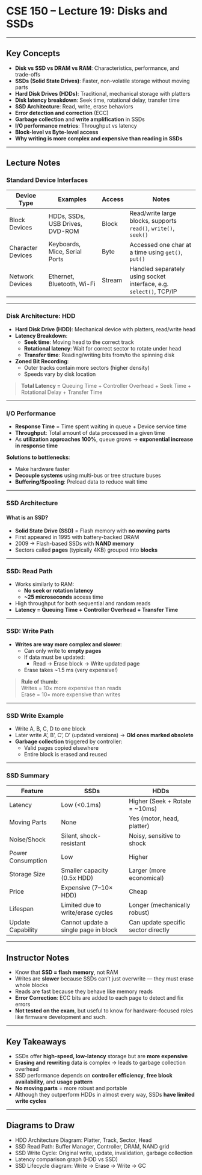 # CSE 150 – Lecture 19: Disks and SSDs

---

## Key Concepts

- **Disk vs SSD vs DRAM vs RAM**: Characteristics, performance, and trade-offs  
- **SSDs (Solid State Drives)**: Faster, non-volatile storage without moving parts  
- **Hard Disk Drives (HDDs)**: Traditional, mechanical storage with platters  
- **Disk latency breakdown**: Seek time, rotational delay, transfer time  
- **SSD Architecture**: Read, write, erase behaviors  
- **Error detection and correction** (ECC)  
- **Garbage collection** and **write amplification** in SSDs  
- **I/O performance metrics**: Throughput vs latency  
- **Block-level vs Byte-level access**  
- **Why writing is more complex and expensive than reading in SSDs**  

---

## Lecture Notes

### Standard Device Interfaces

| Device Type       | Examples                        | Access | Notes                                                                 |
|------------------|----------------------------------|--------|-----------------------------------------------------------------------|
| Block Devices     | HDDs, SSDs, USB Drives, DVD-ROM | Block  | Read/write large blocks, supports `read()`, `write()`, `seek()`       |
| Character Devices | Keyboards, Mice, Serial Ports    | Byte   | Accessed one char at a time using `get()`, `put()`                    |
| Network Devices   | Ethernet, Bluetooth, Wi-Fi       | Stream | Handled separately using socket interface, e.g. `select()`, TCP/IP    |

---

### Disk Architecture: HDD

- **Hard Disk Drive (HDD)**: Mechanical device with platters, read/write head
- **Latency Breakdown**:
  - **Seek time**: Moving head to the correct track
  - **Rotational latency**: Wait for correct sector to rotate under head
  - **Transfer time**: Reading/writing bits from/to the spinning disk
- **Zoned Bit Recording**:
  - Outer tracks contain more sectors (higher density)
  - Speeds vary by disk location

> **Total Latency =** Queuing Time + Controller Overhead + Seek Time + Rotational Delay + Transfer Time

---

### I/O Performance

- **Response Time** = Time spent waiting in queue + Device service time
- **Throughput**: Total amount of data processed in a given time
- As **utilization approaches 100%**, queue grows → **exponential increase in response time**

**Solutions to bottlenecks**:
- Make hardware faster  
- **Decouple systems** using multi-bus or tree structure buses  
- **Buffering/Spooling**: Preload data to reduce wait time  

---

### SSD Architecture

#### What is an SSD?

- **Solid State Drive (SSD)** = Flash memory with **no moving parts**
- First appeared in 1995 with battery-backed DRAM  
- 2009 → Flash-based SSDs with **NAND memory**  
- Sectors called **pages** (typically 4KB) grouped into **blocks**  

---

### SSD: Read Path

- Works similarly to RAM:
  - **No seek or rotation latency**
  - **~25 microseconds** access time
- High throughput for both sequential and random reads  
- **Latency = Queuing Time + Controller Overhead + Transfer Time**

---

### SSD: Write Path

- **Writes are way more complex and slower**:
  - Can only write to **empty pages**
  - If data must be updated:
    - Read → Erase block → Write updated page
  - Erase takes ~1.5 ms (very expensive!)

> **Rule of thumb**:  
> Writes = 10× more expensive than reads  
> Erase = 10× more expensive than writes

---

### SSD Write Example

- Write A, B, C, D to one block  
- Later write A’, B’, C’, D’ (updated versions) → **Old ones marked obsolete**  
- **Garbage collection** triggered by controller:
  - Valid pages copied elsewhere
  - Entire block is erased and reused

---

### SSD Summary

| Feature              | SSDs                                 | HDDs                                 |
|----------------------|---------------------------------------|--------------------------------------|
| Latency              | Low (<0.1ms)                          | Higher (Seek + Rotate = ~10ms)       |
| Moving Parts         | None                                  | Yes (motor, head, platter)           |
| Noise/Shock          | Silent, shock-resistant               | Noisy, sensitive to shock            |
| Power Consumption    | Low                                   | Higher                               |
| Storage Size         | Smaller capacity (0.5x HDD)           | Larger (more economical)             |
| Price                | Expensive (7–10× HDD)                 | Cheap                                |
| Lifespan             | Limited due to write/erase cycles     | Longer (mechanically robust)         |
| Update Capability    | Cannot update a single page in block  | Can update specific sector directly  |

---

## Instructor Notes

- Know that **SSD = flash memory**, not RAM  
- Writes are **slower** because SSDs can’t just overwrite — they must erase whole blocks  
- Reads are fast because they behave like memory reads  
- **Error Correction**: ECC bits are added to each page to detect and fix errors  
- **Not tested on the exam**, but useful to know for hardware-focused roles like firmware development and such.

---

## Key Takeaways

- SSDs offer **high-speed, low-latency** storage but are **more expensive**
- **Erasing and rewriting** data is complex → leads to garbage collection overhead
- SSD performance depends on **controller efficiency**, **free block availability**, and **usage pattern**
- **No moving parts** = more robust and portable
- Although they outperform HDDs in almost every way, SSDs **have limited write cycles**

---

## Diagrams to Draw

- HDD Architecture Diagram: Platter, Track, Sector, Head  
- SSD Read Path: Buffer Manager, Controller, DRAM, NAND grid  
- SSD Write Cycle: Original write, update, invalidation, garbage collection  
- Latency comparison graph (HDD vs SSD)  
- SSD Lifecycle diagram: Write → Erase → Write → GC  